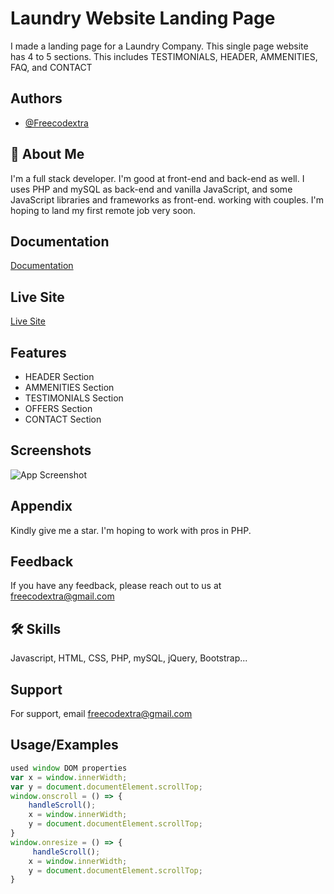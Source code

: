 
# Laundry Website Landing Page

I made a landing page for a Laundry Company. This single page website has 4 to 5 sections. This includes TESTIMONIALS, HEADER, AMMENITIES, FAQ, and CONTACT

## Authors

- [@Freecodextra](https://github.com/Freecodextra)


## 🚀 About Me
I'm a full stack developer. I'm good at front-end and back-end as well. I uses PHP and mySQL as back-end and vanilla JavaScript, and some JavaScript libraries and frameworks as front-end. working with couples. I'm hoping to land my first remote job very soon.
## Documentation

[Documentation](https://github.com/Freecodextra/Laundary-Wesite-Landing-Page)

## Live Site
[Live Site](https://laundy-website-landing-page.netlify.app/)

## Features

- HEADER Section
- AMMENITIES Section
- TESTIMONIALS Section
- OFFERS Section
- CONTACT Section


## Screenshots

![App Screenshot](./images/screenshot.png)



## Appendix
Kindly give me a star. I'm hoping to work with pros in PHP.


## Feedback

If you have any feedback, please reach out to us at freecodextra@gmail.com


## 🛠 Skills
Javascript, HTML, CSS, PHP, mySQL, jQuery, Bootstrap...


## Support

For support, email freecodextra@gmail.com


## Usage/Examples

```javascript
used window DOM properties
var x = window.innerWidth;
var y = document.documentElement.scrollTop;
window.onscroll = () => {
    handleScroll();
    x = window.innerWidth;
    y = document.documentElement.scrollTop;
}
window.onresize = () => {
     handleScroll();
    x = window.innerWidth;
    y = document.documentElement.scrollTop;
}

